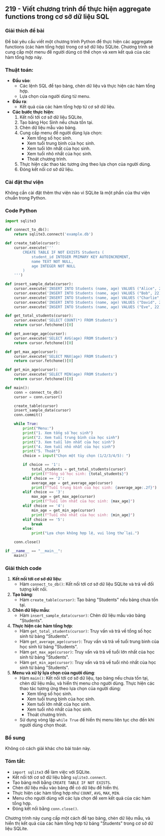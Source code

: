 ## 219 - Viết chương trình để thực hiện aggregate functions trong cơ sở dữ liệu SQL

### Giải thích đề bài

Đề bài yêu cầu viết một chương trình Python để thực hiện các aggregate functions (các hàm tổng hợp) trong cơ sở dữ liệu SQLite. Chương trình sẽ cung cấp một menu để người dùng có thể chọn và xem kết quả của các hàm tổng hợp này.

### Thuật toán:

- **Đầu vào**:
  - Các lệnh SQL để tạo bảng, chèn dữ liệu và thực hiện các hàm tổng hợp.
  - Lựa chọn của người dùng từ menu.
- **Đầu ra**:
  - Kết quả của các hàm tổng hợp từ cơ sở dữ liệu.
- **Các bước thực hiện**:
  1. Kết nối tới cơ sở dữ liệu SQLite.
  2. Tạo bảng Học Sinh nếu chưa tồn tại.
  3. Chèn dữ liệu mẫu vào bảng.
  4. Cung cấp menu để người dùng lựa chọn:
     - Xem tổng số học sinh.
     - Xem tuổi trung bình của học sinh.
     - Xem tuổi lớn nhất của học sinh.
     - Xem tuổi nhỏ nhất của học sinh.
     - Thoát chương trình.
  5. Thực hiện các thao tác tương ứng theo lựa chọn của người dùng.
  6. Đóng kết nối cơ sở dữ liệu.

### Cài đặt thư viện

Không cần cài đặt thêm thư viện nào vì SQLite là một phần của thư viện chuẩn trong Python.

### Code Python

```python
import sqlite3

def connect_to_db():
    return sqlite3.connect('example.db')

def create_table(cursor):
    cursor.execute('''
        CREATE TABLE IF NOT EXISTS Students (
            student_id INTEGER PRIMARY KEY AUTOINCREMENT,
            name TEXT NOT NULL,
            age INTEGER NOT NULL
        )
    ''')

def insert_sample_data(cursor):
    cursor.execute('INSERT INTO Students (name, age) VALUES ("Alice", 20)')
    cursor.execute('INSERT INTO Students (name, age) VALUES ("Bob", 22)')
    cursor.execute('INSERT INTO Students (name, age) VALUES ("Charlie", 23)')
    cursor.execute('INSERT INTO Students (name, age) VALUES ("David", 21)')
    cursor.execute('INSERT INTO Students (name, age) VALUES ("Eve", 22)')

def get_total_students(cursor):
    cursor.execute('SELECT COUNT(*) FROM Students')
    return cursor.fetchone()[0]

def get_average_age(cursor):
    cursor.execute('SELECT AVG(age) FROM Students')
    return cursor.fetchone()[0]

def get_max_age(cursor):
    cursor.execute('SELECT MAX(age) FROM Students')
    return cursor.fetchone()[0]

def get_min_age(cursor):
    cursor.execute('SELECT MIN(age) FROM Students')
    return cursor.fetchone()[0]

def main():
    conn = connect_to_db()
    cursor = conn.cursor()

    create_table(cursor)
    insert_sample_data(cursor)
    conn.commit()

    while True:
        print("Menu:")
        print("1. Xem tổng số học sinh")
        print("2. Xem tuổi trung bình của học sinh")
        print("3. Xem tuổi lớn nhất của học sinh")
        print("4. Xem tuổi nhỏ nhất của học sinh")
        print("5. Thoát")
        choice = input("Chọn một tùy chọn (1/2/3/4/5): ")

        if choice == '1':
            total_students = get_total_students(cursor)
            print(f"Tổng số học sinh: {total_students}")
        elif choice == '2':
            average_age = get_average_age(cursor)
            print(f"Tuổi trung bình của học sinh: {average_age:.2f}")
        elif choice == '3':
            max_age = get_max_age(cursor)
            print(f"Tuổi lớn nhất của học sinh: {max_age}")
        elif choice == '4':
            min_age = get_min_age(cursor)
            print(f"Tuổi nhỏ nhất của học sinh: {min_age}")
        elif choice == '5':
            break
        else:
            print("Lựa chọn không hợp lệ, vui lòng thử lại.")

    conn.close()

if __name__ == "__main__":
    main()
```

### Giải thích code

1. **Kết nối tới cơ sở dữ liệu**:
   - Hàm `connect_to_db()`: Kết nối tới cơ sở dữ liệu SQLite và trả về đối tượng kết nối.
2. **Tạo bảng**:
   - Hàm `create_table(cursor)`: Tạo bảng "Students" nếu bảng chưa tồn tại.
3. **Chèn dữ liệu mẫu**:
   - Hàm `insert_sample_data(cursor)`: Chèn dữ liệu mẫu vào bảng "Students".
4. **Thực hiện các hàm tổng hợp**:
   - Hàm `get_total_students(cursor)`: Truy vấn và trả về tổng số học sinh từ bảng "Students".
   - Hàm `get_average_age(cursor)`: Truy vấn và trả về tuổi trung bình của học sinh từ bảng "Students".
   - Hàm `get_max_age(cursor)`: Truy vấn và trả về tuổi lớn nhất của học sinh từ bảng "Students".
   - Hàm `get_min_age(cursor)`: Truy vấn và trả về tuổi nhỏ nhất của học sinh từ bảng "Students".
5. **Menu và xử lý lựa chọn của người dùng**:
   - Hàm `main()`: Kết nối tới cơ sở dữ liệu, tạo bảng nếu chưa tồn tại, chèn dữ liệu mẫu, và hiển thị menu cho người dùng. Thực hiện các thao tác tương ứng theo lựa chọn của người dùng:
     - Xem tổng số học sinh.
     - Xem tuổi trung bình của học sinh.
     - Xem tuổi lớn nhất của học sinh.
     - Xem tuổi nhỏ nhất của học sinh.
     - Thoát chương trình.
   - Sử dụng vòng lặp `while True` để hiển thị menu liên tục cho đến khi người dùng chọn thoát.

### Bổ sung

Không có cách giải khác cho bài toán này.

### Tóm tắt:

- `import sqlite3` để làm việc với SQLite.
- Kết nối tới cơ sở dữ liệu bằng `sqlite3.connect`.
- Tạo bảng mới bằng `CREATE TABLE IF NOT EXISTS`.
- Chèn dữ liệu mẫu vào bảng để có dữ liệu để hiển thị.
- Thực hiện các hàm tổng hợp như `COUNT`, `AVG`, `MAX`, `MIN`.
- Menu cho người dùng với các lựa chọn để xem kết quả của các hàm tổng hợp.
- Đóng kết nối bằng `conn.close()`.

Chương trình này cung cấp một cách để tạo bảng, chèn dữ liệu mẫu, và hiển thị kết quả của các hàm tổng hợp từ bảng "Students" trong cơ sở dữ liệu SQLite.
